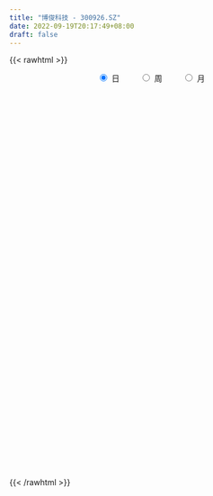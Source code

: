```yaml
---
title: "博俊科技 - 300926.SZ"
date: 2022-09-19T20:17:49+08:00
draft: false
---
```

{{< rawhtml >}}
    <div style="text-align: center">
        <label style="padding: 1rem;"><input style="margin-right: .5rem" type="radio" name="period" value="D" checked onclick="period_change(this)">日</label>
        <label style="padding: 1rem;"><input style="margin-right: .5rem" type="radio" name="period" value="W" onclick="period_change(this)">周</label>
        <label style="padding: 1rem;"><input style="margin-right: .5rem" type="radio" name="period" value="M" onclick="period_change(this)">月</label>
    </div>
    <div id="chart" style="height: 700px;"></div> 
    <script type="text/javascript">
        const D_v = [234369.51,167531.22,137761.3,122741.26,155857.55,140391.75,119864.9,116193.85,113505.72,135925.52,108235.72,97297.41,77523.96,62084.51,56857.83,49855.61,69548.69,101524.93,87492.18,70462.13,97535.82,71272.94,55432.78,47873.47,37488.83,43975.72,40570.62,49053.91,84072.17,52072.8,42782.95,40496.56,28825.0,31578.52,22863.61,32215.29,31085.4,61470.5,54564.92,145345.52,110065.35,74515.69,50929.39,34342.61,47921.86,70949.31,66016.16,70055.3,71000.26,51919.19,41006.09,32727.55,52837.05,39893.34,27330.69,40989.06,67646.05,81293.57,108786.14,91190.43,50222.84,38217.06,42575.15,72777.29,49784.33,78512.33,110859.47,105829.3,66523.48,83364.03,98784.8,59676.0,72375.1,38323.99,41037.31,38749.47,86896.06,169398.3,126295.31,119318.83,158614.06,109181.45,181546.95,118089.91,99601.31,71136.51,67074.51,62340.22,46185.69,41020.85,39433.8,52488.74,46586.0,32956.93,26565.67,40717.93,33270.29,23092.28,22237.53,19797.96,52820.42,32375.24,20029.95,15810.5,19789.0,12882.78,18732.02,15969.98,25457.44,20900.46,21845.11,154742.31,111520.84,71316.08,38294.56,26422.66,20708.57,22058.15,22022.2,25639.59,33309.15,23468.16,31900.78,19690.25,15640.96,24019.75,20754.27,17064.48,19512.03,24033.34,28958.81,21296.01,18112.44,15755.98,17322.55,11485.68,14113.95,16052.04,17283.4,41419.24,52758.17,28467.1,16399.08,16267.38,26083.72,57635.86,42998.42,26422.74,33776.06,19054.99,16986.23,19434.13,21160.61,33476.85,29152.6,18499.5,21222.86,17030.89,15569.1,39721.57,32333.92,26106.41,31006.48,27687.01,19383.46,18203.85,37055.68,45065.91,81059.44,42386.44,40091.11,35895.4,14909.75,29872.5,19799.31,14886.22,7584.92,16571.62,7228.99,8421.45,8482.14,12786.74,14210.56,10561.52,11036.41,11814.81,9295.22,13023.3,9358.67,10597.67,6131.06,24445.91,20918.4,29661.18,23778.93,21553.83,23327.83,10620.83,34305.07,40249.18,46920.01,43941.56,49420.29,79681.39,91550.7,70120.22,239575.51,196591.42,155834.61,99507.05,90826.77,148627.57,234452.72,146840.38,99560.93,101124.19,109674.18,101174.97,101747.17,76065.87,78997.82,50947.4,40490.75,35592.4,35013.2,34634.12,39776.72,33742.0,25953.49,44699.45,24321.0,25070.59,32480.77,38810.54,39781.97,22832.6,16389.56,18447.53,16101.54,19103.59,16116.02,27612.56,23179.64,21630.53,12715.28,17335.77,25522.18,15969.18,18682.67,24206.36,33671.21,16051.0,24138.65,17506.73,14563.26,16310.74,9473.02,12716.87,12802.59,16297.59,12461.39,13639.55,14298.36,13853.0,13269.86,14325.18,16048.87,15076.62,10453.92,13140.91,19013.28,18079.75,28697.16,18058.0,14525.62,45414.16,37393.42,25379.39,19124.0,12428.0,20887.68,19282.48,17410.51,14264.29,14028.0,18241.74,17638.77,20450.5,19744.09,13479.12,13041.25,10783.0,10736.0,10312.0,8367.0,9003.4,11623.34,16178.12,14484.0,18639.94,14110.08,11439.21,12003.52,10807.35,7012.59,26733.4,20364.02,44685.91,155960.25,121062.01,76735.4,81378.33,70720.63,87699.92,91225.59,63639.92,60849.89,56755.3,56971.05,39269.85,47424.95,70865.73,52287.71,89271.94,67050.06,64944.25,46619.59,48008.1,36371.84,35872.13,47595.0,29843.99,21495.8,21593.51,24216.94,23274.49,23610.81,103058.57,136245.58,82882.04,70963.07,47360.54,54288.9,71152.71,51305.0,67110.23,46620.28,53743.9,51684.1,36661.67,52516.52,91695.85,129906.92,113457.45,74290.2,71461.97,41316.02,48652.9,40924.19,66101.24,96952.74,78129.42,60290.24,37083.32,44767.5,21513.39,26309.0,71111.79,50100.94,68682.58,38133.99,30806.17,37344.01,25402.91,21477.14,48704.42,76306.78,48736.27,55823.35,49039.99,52507.98,31100.61,37201.62,43264.78,27723.59,57345.14,52486.61,42598.35,66843.57,56291.72,57536.81,124389.38,95434.21,80412.27,84396.95,77202.42,111583.95,85733.24,47582.23,48780.09,66321.87,57659.21,30887.23,48043.15,51657.0,103772.43,68635.08,50107.08,39970.62,34665.36,51480.33,37482.77,29544.25]
const D_histogram = [0.0,-0.0727521368,-0.1667026469,-0.1837574039,-0.030687149,-0.2243873796,-0.2450560222,-0.2564617099,-0.2321611751,-0.1236840931,-0.189936899,-0.3432939049,-0.5251937027,-0.6606442212,-0.6798792231,-0.7322047062,-0.6802434463,-0.4785750895,-0.3891126483,-0.3182602362,-0.1567619056,-0.229907614,-0.3379133835,-0.3834792002,-0.3757971993,-0.2832325522,-0.1665608432,-0.1030571034,0.0554922879,0.1388175786,0.1441441754,0.1695361929,0.2166363312,0.2316220394,0.2455872083,0.212948538,0.2372025974,0.2997710834,0.3434623525,0.5152001259,0.5489723604,0.4651690804,0.3614205922,0.2919054086,0.2883072678,0.3274706924,0.3363918399,0.3876646584,0.4197916536,0.3721834602,0.3081550461,0.2735031284,0.2220809029,0.1176644794,0.060542663,0.0301770313,0.0870277717,0.1506931163,0.2653647744,0.2873274259,0.278093621,0.2306495788,0.163132028,0.1895849771,0.1231464951,0.1599554093,0.2464201036,0.2242585448,0.1569989522,0.155261895,0.176461334,0.1307513438,-0.0932823263,-0.2007871195,-0.3268016824,-0.4232437098,-0.197739623,0.122456947,0.2086101093,0.3096417445,0.3846408116,0.3166231821,0.3519860444,0.2912219627,0.1631563252,0.0222232812,-0.1449645776,-0.2167673395,-0.276856979,-0.30093516,-0.2896449436,-0.3065341477,-0.3701341319,-0.3580019925,-0.3288549317,-0.2694000055,-0.2700326014,-0.2808748527,-0.2873351292,-0.2760154295,-0.1954418136,-0.1543734383,-0.1443344429,-0.136072409,-0.169890418,-0.1698492981,-0.1175684881,-0.0713936049,-0.0115201657,0.0155362568,0.0454587453,0.2605766576,0.3003793627,0.224974037,0.1561035033,0.0830961868,0.0430426181,0.028198098,-0.0071462187,-0.0062452443,-0.0471152606,-0.049375355,-0.036138957,-0.034222816,-0.0407007928,-0.0851928734,-0.0897199805,-0.1178956091,-0.0927775816,-0.0436576888,0.0122870772,0.010836569,-0.0290895525,-0.0750177327,-0.1546762839,-0.1698995738,-0.1531234742,-0.0925704964,-0.0471092714,0.0606454444,0.1454980658,0.135273344,0.1384358037,0.138658782,0.1603241656,0.2181787993,0.2422173838,0.2489921087,0.1591460424,0.1056227018,0.0461601331,-0.0235857604,-0.0099132448,0.032375813,0.0769088023,0.0788569794,0.0448974905,0.0092549534,-0.0096407229,0.0027562003,0.0302815095,0.0415263459,0.0782588459,0.0816375023,0.0714055523,0.0459964228,0.0722902887,0.1115785125,0.1745664303,0.1938258634,0.185502103,0.1037437356,0.0234034464,-0.0582715557,-0.1459414284,-0.2018078616,-0.2145684675,-0.289136105,-0.3110832112,-0.2720240206,-0.2101947006,-0.1662117489,-0.1098143183,-0.0904615485,-0.0906687419,-0.0512259199,-0.0271727382,-0.0050299873,-0.0165046081,-0.043305397,-0.0469380326,-0.0197974925,-0.0468605117,-0.0080925766,0.0392906119,0.0805657453,0.085032653,0.0845080311,0.1394019566,0.1952033198,0.2699013455,0.3040492317,0.346674066,0.3711658301,0.4523617067,0.7884493532,0.9655780743,1.059029888,0.8712747019,0.6887050876,0.5524863071,0.7747564723,0.8790038221,0.7275862898,0.4955925166,0.3645259185,0.2804222354,0.2039966471,-0.0395736295,-0.1938062408,-0.4354029221,-0.623650299,-0.6720813825,-0.7175142279,-0.6817459676,-0.6624121686,-0.5941706594,-0.5594009762,-0.527651359,-0.5799430134,-0.6272402489,-0.5890023461,-0.5029201275,-0.3997889836,-0.4136350997,-0.4238268587,-0.3912991064,-0.3774812654,-0.3510037201,-0.3490881374,-0.3044363952,-0.3271809146,-0.2740819402,-0.2732456066,-0.2318354071,-0.1755711587,-0.0831898575,-0.0340892185,0.0083620584,0.0801391109,0.0419072219,0.0087464835,-0.0909931337,-0.1453405853,-0.1348716778,-0.179106849,-0.179597532,-0.2128617364,-0.1706268637,-0.1128900629,-0.0584171393,0.0046893426,0.0252159728,0.0057955086,0.0102050711,0.0401454195,0.0825124179,0.1085611836,0.1195781617,0.1477650309,0.1568194946,0.1938933687,0.1529700812,0.1574919131,0.164374802,0.2351815871,0.2665019535,0.2542311278,0.2013002908,0.1309440541,0.0198704713,-0.0732941614,-0.0889179578,-0.0995913377,-0.142113279,-0.2307622551,-0.237850538,-0.1858845264,-0.1151593189,-0.0348449183,0.0301182384,0.0832617647,0.0909216185,0.0994587187,0.0976606183,0.0745782228,0.0928021194,0.0693787879,0.0183688355,0.0267287733,-0.0079706338,-0.0569726342,-0.1288331976,-0.1350173591,-0.154926276,-0.0786562216,-0.0244177067,0.248711426,0.4495083384,0.493224458,0.4523003194,0.4232573977,0.3415924006,0.3344701541,0.2326438572,-0.0137163494,-0.097767323,-0.0677989718,-0.0692520651,-0.0659147859,-0.0098219286,0.0521682964,0.1138481686,0.2031113291,0.2253870031,0.2269691469,0.197111794,0.1946134056,0.1630017745,0.1520805686,0.0662852295,0.0259750663,-0.0246152517,-0.0649009544,-0.0600920899,-0.0909516147,-0.1002227325,0.1587460823,0.2560076666,0.285799137,0.2627922386,0.1511399043,0.108773881,0.0990446216,0.0813377859,0.0593735963,0.0185262852,0.0132529991,0.0024432786,-0.0316971293,-0.0696643465,-0.007687318,0.1194449999,0.2281481811,0.2520733933,0.1093517797,-0.0125256896,-0.0408923963,-0.1028801026,-0.0854539686,-0.0247151076,0.0447273915,0.0118601371,-0.0489754262,-0.1827525088,-0.2514339614,-0.2719503871,-0.1820868455,-0.0949817852,-0.0177844558,-0.0012193318,-0.0165029485,-0.004961215,-0.0576098572,-0.1073954217,-0.0389364057,0.1211958611,0.1463216456,0.2077072653,0.1273079919,0.0245065071,-0.0353107739,-0.1096425521,-0.0657571526,-0.0584162162,-0.0193491321,-0.0389817703,-0.0962027644,-0.0742089717,-0.0380102374,-0.0240752108,0.1130758843,0.1642939144,0.2364489212,0.4041974425,0.2941244324,0.3960095616,0.3105194676,0.1509269605,-0.0222005046,-0.2616937391,-0.4919802463,-0.5801347423,-0.5413513666,-0.3950870827,-0.1058979937,0.1188326804,0.2336745741,0.2603239831,0.2016259421,0.0441880269,-0.0591338343,-0.1414928432]
const D_fast = [0.0,-0.0909401709,-0.2265663428,-0.2895604508,-0.1441619832,-0.3939590587,-0.4758917068,-0.551412822,-0.585152581,-0.5075965222,-0.6213335529,-0.860514035,-1.1737122584,-1.4743238323,-1.6635286399,-1.8989052996,-2.0170049013,-1.9349803169,-1.9427960377,-1.9515086847,-1.8292008305,-1.9598234424,-2.1523075578,-2.2937431746,-2.3800104735,-2.3582539644,-2.2832224662,-2.2454830023,-2.073060539,-1.9550308537,-1.913668213,-1.8458921473,-1.7446329261,-1.6717417081,-1.5963797371,-1.5757812729,-1.4922265642,-1.3547153073,-1.2251584501,-0.9246206452,-0.7536053207,-0.7211163305,-0.7345096706,-0.7310485021,-0.6625698259,-0.5415387283,-0.4485196208,-0.3003306377,-0.1632557291,-0.1178180574,-0.10480771,-0.0710838457,-0.0669858454,-0.141986149,-0.1839722997,-0.2067936736,-0.1281859902,-0.0268473666,0.1541654852,0.2479599931,0.3082495934,0.3184679459,0.2917334022,0.3655825955,0.3299307373,0.4067285039,0.5547982241,0.5887013014,0.5606914469,0.5977698635,0.6630846359,0.6500624817,0.40270823,0.2450066569,0.0372916734,-0.1649612814,0.0111078996,0.3619187064,0.5002243959,0.6786664673,0.8498257373,0.8609639033,0.9843232767,0.9963646858,0.9090881295,0.7737109058,0.5702819026,0.4442873058,0.3149834216,0.2156714505,0.154550431,0.06102769,-0.0951058271,-0.1724741859,-0.225540858,-0.2334359332,-0.3015766795,-0.3826376439,-0.4609317027,-0.5186158604,-0.4869026978,-0.4844276822,-0.5104722974,-0.5362283658,-0.6125189794,-0.6549401839,-0.632051496,-0.603725014,-0.5467316162,-0.5157911295,-0.4745039547,-0.194241878,-0.0793443322,-0.0985061486,-0.1283508066,-0.1805840763,-0.2098769906,-0.2176719861,-0.2548028575,-0.2554631942,-0.3081120256,-0.3227159587,-0.3185143,-0.325153863,-0.341807038,-0.407597337,-0.4345544392,-0.4922039701,-0.490280338,-0.4520748674,-0.3930583321,-0.3917996981,-0.4389982076,-0.503680821,-0.6220084432,-0.6797066265,-0.7012113955,-0.6638010418,-0.6301171347,-0.5072010577,-0.3859739199,-0.3623803056,-0.324608895,-0.2897212212,-0.2279747962,-0.1155754627,-0.0309825323,0.0380402198,-0.0120193359,-0.039137001,-0.0870595364,-0.16270187,-0.1515076656,-0.1011246545,-0.0373644646,-0.0157020428,-0.038437159,-0.0717659577,-0.0930718147,-0.0799858415,-0.044890155,-0.0232637321,0.0330334794,0.0568215113,0.0644409494,0.0505309256,0.0948973637,0.1620802156,0.268709741,0.3364256399,0.3744774053,0.3186549718,0.2441655442,0.1479226531,0.0237674233,-0.0825509752,-0.148953698,-0.2958053618,-0.3955232708,-0.4244700854,-0.4151894405,-0.412759426,-0.3838155751,-0.3870781924,-0.4099525713,-0.3833162292,-0.366056232,-0.345170978,-0.3607717508,-0.398398889,-0.4137660327,-0.3915748658,-0.4303530128,-0.3936082219,-0.3364023804,-0.2749858107,-0.2492607398,-0.2286583538,-0.1389139392,-0.034311746,0.1078616161,0.2180218101,0.3473151609,0.4645983826,0.6588846859,1.1920846706,1.6106079103,1.968817196,1.9988806854,1.988487343,1.9903901393,2.4063494225,2.7303477279,2.760826768,2.652731124,2.6127960055,2.5987978813,2.5733714548,2.3199077707,2.1172235992,1.7667761874,1.4226162358,1.2061648066,0.9813534042,0.8466851727,0.7004159295,0.6201147739,0.515034213,0.4148709905,0.2175935827,0.013486285,-0.0955263988,-0.135174212,-0.131990314,-0.2492452051,-0.3653936787,-0.430690703,-0.5112431784,-0.5725165631,-0.6578730148,-0.6893303713,-0.7938701194,-0.80929163,-0.8767666981,-0.8933153504,-0.8809438916,-0.8093600547,-0.7687817204,-0.7242399289,-0.6324280987,-0.6601831823,-0.6911572997,-0.8136452003,-0.9043277982,-0.9275768103,-1.0165886937,-1.0619787597,-1.1484583981,-1.1488802414,-1.1193659563,-1.0794973175,-1.0152185,-0.9883878766,-1.0063594637,-0.9993986334,-0.9594219302,-0.8964268273,-0.8432377657,-0.8023262472,-0.7371981202,-0.6889387829,-0.6033915666,-0.6060723338,-0.5621775236,-0.5142009342,-0.3845987523,-0.2866528976,-0.2353659413,-0.2379717056,-0.2755919288,-0.3816978937,-0.4931860668,-0.5310393527,-0.566610567,-0.6446608281,-0.791000368,-0.8575512853,-0.8520564054,-0.8101210276,-0.7385178566,-0.6660251402,-0.5920661728,-0.5616759143,-0.5282741345,-0.5056570803,-0.5100949202,-0.4686704936,-0.4747491281,-0.5211668717,-0.5061247406,-0.5428168061,-0.606061965,-0.7101308278,-0.7500693292,-0.808709815,-0.7521038161,-0.7039697278,-0.3686627387,-0.0554887416,0.1115334925,0.1836844338,0.2604558615,0.2641889645,0.3406842565,0.2970189239,0.04722963,-0.0612631743,-0.0482445661,-0.0670106757,-0.0801520929,-0.0265147179,0.0485175813,0.1386594957,0.2787004885,0.3573229132,0.4156473438,0.4350679393,0.4812229023,0.4903617149,0.5174606511,0.4482366193,0.4144202227,0.3576760918,0.3011651505,0.2909509926,0.237353564,0.2030267632,0.5016820985,0.6629455995,0.7641868541,0.8068780153,0.7330106572,0.7178381041,0.7328700001,0.7354976109,0.7283768204,0.6921610806,0.6902010442,0.6800021434,0.6379374531,0.5825541493,0.6426093483,0.7996029162,0.9653431427,1.0522867031,0.9369030345,0.8118941428,0.773304337,0.6855966051,0.6816592469,0.736219331,0.8168436781,0.7869414579,0.713862038,0.5343968283,0.4028568853,0.3143528628,0.358694693,0.422054307,0.4948055225,0.5110658136,0.4916564597,0.5019578894,0.4349067829,0.358272363,0.4169972776,0.6074285096,0.6691347055,0.7824471415,0.7338748662,0.6372000081,0.5685550337,0.4668126175,0.4942587288,0.4869956111,0.5212254122,0.4918473315,0.4105756462,0.414017196,0.4407133709,0.4486295949,0.6140496611,0.7063411697,0.8376084068,1.1064062888,1.0698643867,1.2707519063,1.2628916792,1.1410309123,0.962353321,0.6574366518,0.304155083,0.0709669014,-0.0255875645,0.0219049486,0.2846195393,0.5390583834,0.7123189207,0.8040493255,0.79575777,0.6493668616,0.5312615417,0.413529322]
const D_slow = [0.0,-0.0181880342,-0.0598636959,-0.1058030469,-0.1134748341,-0.169571679,-0.2308356846,-0.2949511121,-0.3529914059,-0.3839124291,-0.4313966539,-0.5172201301,-0.6485185558,-0.8136796111,-0.9836494168,-1.1667005934,-1.336761455,-1.4564052274,-1.5536833894,-1.6332484485,-1.6724389249,-1.7299158284,-1.8143941743,-1.9102639743,-2.0042132742,-2.0750214122,-2.116661623,-2.1424258989,-2.1285528269,-2.0938484322,-2.0578123884,-2.0154283402,-1.9612692574,-1.9033637475,-1.8419669454,-1.7887298109,-1.7294291616,-1.6544863907,-1.5686208026,-1.4398207711,-1.302577681,-1.1862854109,-1.0959302629,-1.0229539107,-0.9508770938,-0.8690094207,-0.7849114607,-0.6879952961,-0.5830473827,-0.4900015176,-0.4129627561,-0.344586974,-0.2890667483,-0.2596506284,-0.2445149627,-0.2369707049,-0.215213762,-0.1775404829,-0.1111992893,-0.0393674328,0.0301559725,0.0878183671,0.1286013741,0.1759976184,0.2067842422,0.2467730945,0.3083781204,0.3644427566,0.4036924947,0.4425079685,0.4866233019,0.5193111379,0.4959905563,0.4457937764,0.3640933558,0.2582824284,0.2088475226,0.2394617594,0.2916142867,0.3690247228,0.4651849257,0.5443407212,0.6323372323,0.705142723,0.7459318043,0.7514876246,0.7152464802,0.6610546453,0.5918404006,0.5166066106,0.4441953747,0.3675618377,0.2750283048,0.1855278066,0.1033140737,0.0359640723,-0.031544078,-0.1017627912,-0.1735965735,-0.2426004309,-0.2914608843,-0.3300542439,-0.3661378546,-0.4001559568,-0.4426285613,-0.4850908859,-0.5144830079,-0.5323314091,-0.5352114505,-0.5313273863,-0.5199627,-0.4548185356,-0.3797236949,-0.3234801857,-0.2844543098,-0.2636802631,-0.2529196086,-0.2458700841,-0.2476566388,-0.2492179499,-0.260996765,-0.2733406037,-0.282375343,-0.290931047,-0.3011062452,-0.3224044635,-0.3448344587,-0.374308361,-0.3975027564,-0.4084171786,-0.4053454093,-0.402636267,-0.4099086551,-0.4286630883,-0.4673321593,-0.5098070527,-0.5480879213,-0.5712305454,-0.5830078633,-0.5678465021,-0.5314719857,-0.4976536497,-0.4630446987,-0.4283800032,-0.3882989618,-0.333754262,-0.273199916,-0.2109518889,-0.1711653783,-0.1447597028,-0.1332196695,-0.1391161096,-0.1415944208,-0.1335004676,-0.114273267,-0.0945590221,-0.0833346495,-0.0810209112,-0.0834310919,-0.0827420418,-0.0751716644,-0.064790078,-0.0452253665,-0.0248159909,-0.0069646029,0.0045345028,0.022607075,0.0505017031,0.0941433107,0.1425997766,0.1889753023,0.2149112362,0.2207620978,0.2061942089,0.1697088518,0.1192568864,0.0656147695,-0.0066692568,-0.0844400596,-0.1524460647,-0.2049947399,-0.2465476771,-0.2740012567,-0.2966166438,-0.3192838293,-0.3320903093,-0.3388834938,-0.3401409907,-0.3442671427,-0.355093492,-0.3668280001,-0.3717773732,-0.3834925012,-0.3855156453,-0.3756929923,-0.355551556,-0.3342933928,-0.313166385,-0.2783158958,-0.2295150659,-0.1620397295,-0.0860274216,0.0006410949,0.0934325525,0.2065229792,0.4036353174,0.645029836,0.909787308,1.1276059835,1.2997822554,1.4379038322,1.6315929502,1.8513439058,2.0332404782,2.1571386074,2.248270087,2.3183756459,2.3693748076,2.3594814003,2.31102984,2.2021791095,2.0462665348,1.8782461891,1.6988676322,1.5284311403,1.3628280981,1.2142854333,1.0744351892,0.9425223495,0.7975365961,0.6407265339,0.4934759474,0.3677459155,0.2677986696,0.1643898947,0.05843318,-0.0393915966,-0.133761913,-0.221512843,-0.3087848773,-0.3848939761,-0.4666892048,-0.5352096898,-0.6035210915,-0.6614799433,-0.7053727329,-0.7261701973,-0.7346925019,-0.7326019873,-0.7125672096,-0.7020904041,-0.6999037833,-0.7226520667,-0.758987213,-0.7927051324,-0.8374818447,-0.8823812277,-0.9355966618,-0.9782533777,-1.0064758934,-1.0210801782,-1.0199078426,-1.0136038494,-1.0121549723,-1.0096037045,-0.9995673496,-0.9789392452,-0.9517989493,-0.9219044088,-0.8849631511,-0.8457582775,-0.7972849353,-0.759042415,-0.7196694367,-0.6785757362,-0.6197803394,-0.5531548511,-0.4895970691,-0.4392719964,-0.4065359829,-0.401568365,-0.4198919054,-0.4421213949,-0.4670192293,-0.502547549,-0.5602381128,-0.6197007473,-0.6661718789,-0.6949617087,-0.7036729382,-0.6961433786,-0.6753279375,-0.6525975329,-0.6277328532,-0.6033176986,-0.5846731429,-0.561472613,-0.5441279161,-0.5395357072,-0.5328535139,-0.5348461723,-0.5490893309,-0.5812976303,-0.61505197,-0.653783539,-0.6734475944,-0.6795520211,-0.6173741646,-0.50499708,-0.3816909655,-0.2686158857,-0.1628015362,-0.0774034361,0.0062141024,0.0643750667,0.0609459794,0.0365041486,0.0195544057,0.0022413894,-0.0142373071,-0.0166927892,-0.0036507151,0.0248113271,0.0755891593,0.1319359101,0.1886781968,0.2379561453,0.2866094967,0.3273599404,0.3653800825,0.3819513899,0.3884451564,0.3822913435,0.3660661049,0.3510430824,0.3283051788,0.3032494956,0.3429360162,0.4069379329,0.4783877171,0.5440857768,0.5818707528,0.6090642231,0.6338253785,0.654159825,0.669003224,0.6736347953,0.6769480451,0.6775588648,0.6696345824,0.6522184958,0.6502966663,0.6801579163,0.7371949615,0.8002133099,0.8275512548,0.8244198324,0.8141967333,0.7884767077,0.7671132155,0.7609344386,0.7721162865,0.7750813208,0.7628374642,0.717149337,0.6542908467,0.5863032499,0.5407815385,0.5170360922,0.5125899783,0.5122851453,0.5081594082,0.5069191044,0.4925166401,0.4656677847,0.4559336833,0.4862326486,0.52281306,0.5747398763,0.6065668743,0.612693501,0.6038658075,0.5764551695,0.5600158814,0.5454118273,0.5405745443,0.5308291017,0.5067784106,0.4882261677,0.4787236084,0.4727048057,0.5009737767,0.5420472553,0.6011594856,0.7022088463,0.7757399544,0.8747423447,0.9523722116,0.9901039518,0.9845538256,0.9191303909,0.7961353293,0.6511016437,0.5157638021,0.4169920314,0.390517533,0.4202257031,0.4786443466,0.5437253424,0.5941318279,0.6051788346,0.590395376,0.5550221652]
const D_data = [['2021-01-07', 36.5, 31.15, 30.78, 38.2],['2021-01-08', 28.13, 30.01, 27.12, 32.8],['2021-01-11', 29.98, 29.19, 29.0, 32.58],['2021-01-12', 27.0, 29.7, 26.04, 31.28],['2021-01-13', 28.82, 32.1, 28.62, 32.28],['2021-01-14', 30.68, 27.52, 27.5, 32.05],['2021-01-15', 26.51, 28.89, 26.15, 30.12],['2021-01-18', 28.5, 28.68, 27.1, 29.6],['2021-01-19', 28.0, 28.92, 28.0, 30.66],['2021-01-20', 29.04, 30.14, 27.7, 30.44],['2021-01-21', 29.56, 27.88, 27.85, 29.6],['2021-01-22', 28.2, 25.91, 25.74, 28.4],['2021-01-25', 25.18, 24.21, 23.79, 25.2],['2021-01-26', 24.28, 23.35, 23.24, 24.98],['2021-01-27', 22.8, 23.72, 22.23, 23.74],['2021-01-28', 23.1, 22.39, 22.34, 23.77],['2021-01-29', 22.45, 22.95, 21.53, 23.98],['2021-02-01', 22.5, 24.85, 22.5, 25.12],['2021-02-02', 24.52, 23.67, 23.65, 26.15],['2021-02-03', 22.99, 23.36, 22.21, 23.88],['2021-02-04', 22.82, 24.7, 22.33, 25.8],['2021-02-05', 24.3, 21.6, 21.6, 24.5],['2021-02-08', 21.21, 20.19, 20.06, 22.16],['2021-02-09', 20.19, 20.0, 19.63, 20.59],['2021-02-10', 20.1, 19.98, 19.85, 20.85],['2021-02-18', 20.0, 20.76, 20.0, 20.91],['2021-02-19', 20.76, 21.15, 20.41, 21.35],['2021-02-22', 21.14, 20.56, 20.53, 21.45],['2021-02-23', 20.5, 22.03, 20.13, 22.76],['2021-02-24', 21.6, 21.52, 21.19, 21.91],['2021-02-25', 21.5, 20.6, 20.55, 21.61],['2021-02-26', 20.1, 20.77, 20.01, 21.5],['2021-03-01', 20.75, 21.11, 20.53, 21.33],['2021-03-02', 21.2, 20.78, 20.61, 21.45],['2021-03-03', 20.62, 20.77, 20.39, 21.0],['2021-03-04', 20.73, 20.06, 20.06, 20.73],['2021-03-05', 20.08, 20.68, 20.02, 21.02],['2021-03-08', 20.9, 21.37, 20.81, 22.0],['2021-03-09', 21.19, 21.45, 20.1, 21.8],['2021-03-10', 22.5, 23.77, 22.5, 25.74],['2021-03-11', 22.29, 22.83, 21.35, 23.38],['2021-03-12', 22.18, 21.45, 21.28, 22.32],['2021-03-15', 21.17, 20.86, 20.31, 21.2],['2021-03-16', 20.78, 20.93, 20.56, 21.18],['2021-03-17', 20.87, 21.65, 20.57, 21.65],['2021-03-18', 21.52, 22.4, 21.52, 22.58],['2021-03-19', 22.0, 22.3, 21.77, 22.96],['2021-03-22', 22.3, 23.18, 22.3, 23.88],['2021-03-23', 23.17, 23.4, 22.54, 23.95],['2021-03-24', 22.95, 22.6, 22.05, 23.45],['2021-03-25', 22.57, 22.3, 22.25, 23.13],['2021-03-26', 22.18, 22.58, 22.12, 22.6],['2021-03-29', 22.03, 22.29, 21.34, 22.33],['2021-03-30', 22.1, 21.3, 21.16, 22.23],['2021-03-31', 21.21, 21.49, 21.21, 21.78],['2021-04-01', 21.49, 21.59, 21.45, 22.38],['2021-04-02', 21.35, 22.77, 20.98, 22.77],['2021-04-06', 22.91, 23.25, 22.6, 23.88],['2021-04-07', 23.25, 24.52, 22.72, 25.66],['2021-04-08', 24.5, 23.94, 23.85, 25.0],['2021-04-09', 23.66, 23.81, 23.58, 24.4],['2021-04-12', 23.65, 23.39, 23.2, 23.91],['2021-04-13', 23.3, 23.0, 22.82, 23.97],['2021-04-14', 22.96, 24.23, 22.86, 24.71],['2021-04-15', 23.82, 23.11, 22.96, 23.84],['2021-04-16', 22.99, 24.47, 22.97, 24.75],['2021-04-19', 24.48, 25.63, 24.23, 26.68],['2021-04-20', 26.48, 24.68, 24.65, 26.78],['2021-04-21', 24.35, 24.08, 23.86, 25.28],['2021-04-22', 23.88, 24.9, 23.63, 25.37],['2021-04-23', 24.5, 25.44, 24.0, 25.94],['2021-04-26', 25.29, 24.73, 24.6, 25.69],['2021-04-27', 24.54, 21.85, 21.8, 24.54],['2021-04-28', 21.85, 22.36, 21.15, 22.69],['2021-04-29', 22.81, 21.34, 21.25, 23.18],['2021-04-30', 21.21, 20.85, 20.3, 21.39],['2021-05-06', 20.93, 25.02, 20.46, 25.02],['2021-05-07', 26.5, 27.69, 24.07, 29.13],['2021-05-10', 28.01, 26.03, 24.32, 28.25],['2021-05-11', 26.24, 26.98, 25.44, 28.33],['2021-05-12', 25.7, 27.47, 25.66, 31.21],['2021-05-13', 26.81, 26.05, 25.89, 28.24],['2021-05-14', 26.67, 27.61, 26.67, 30.56],['2021-05-17', 27.71, 26.69, 26.0, 28.26],['2021-05-18', 26.8, 25.62, 24.63, 26.81],['2021-05-19', 25.51, 24.91, 24.76, 25.77],['2021-05-20', 24.7, 23.8, 23.65, 24.76],['2021-05-21', 23.8, 24.3, 23.61, 24.47],['2021-05-24', 24.4, 23.98, 23.28, 24.42],['2021-05-25', 23.72, 24.05, 23.66, 24.35],['2021-05-26', 23.97, 24.29, 23.6, 24.48],['2021-05-27', 24.35, 23.74, 23.45, 24.5],['2021-05-28', 23.7, 22.71, 22.66, 23.95],['2021-05-31', 22.49, 23.26, 22.18, 23.27],['2021-06-01', 23.25, 23.33, 23.08, 23.46],['2021-06-02', 23.3, 23.72, 22.9, 23.84],['2021-06-03', 23.8, 22.91, 22.9, 23.8],['2021-06-04', 22.62, 22.52, 22.48, 23.13],['2021-06-07', 22.69, 22.28, 22.03, 22.73],['2021-06-08', 22.15, 22.26, 21.9, 22.49],['2021-06-09', 22.53, 23.15, 22.53, 24.17],['2021-06-10', 23.27, 22.8, 22.41, 23.38],['2021-06-11', 22.85, 22.38, 22.37, 22.85],['2021-06-15', 22.34, 22.24, 22.01, 22.63],['2021-06-16', 22.25, 21.46, 21.39, 22.36],['2021-06-17', 21.46, 21.59, 21.4, 21.9],['2021-06-18', 21.87, 22.2, 21.5, 22.38],['2021-06-21', 22.03, 22.24, 22.0, 22.35],['2021-06-22', 22.19, 22.59, 22.16, 22.87],['2021-06-23', 22.8, 22.34, 22.2, 22.8],['2021-06-24', 22.26, 22.48, 21.9, 22.57],['2021-06-25', 23.51, 25.52, 23.51, 26.98],['2021-06-28', 24.06, 24.18, 23.8, 24.75],['2021-06-29', 23.86, 22.8, 22.8, 24.17],['2021-06-30', 22.61, 22.6, 22.35, 22.85],['2021-07-01', 22.65, 22.22, 22.2, 22.69],['2021-07-02', 22.06, 22.34, 21.92, 22.47],['2021-07-05', 22.29, 22.5, 22.02, 22.5],['2021-07-06', 22.53, 22.08, 22.02, 22.53],['2021-07-07', 22.01, 22.4, 21.93, 22.58],['2021-07-08', 22.21, 21.71, 21.54, 22.32],['2021-07-09', 21.52, 22.0, 21.33, 22.36],['2021-07-12', 21.67, 22.15, 21.55, 22.4],['2021-07-13', 22.05, 21.98, 21.72, 22.25],['2021-07-14', 21.78, 21.79, 21.71, 21.99],['2021-07-15', 21.57, 21.08, 20.83, 21.68],['2021-07-16', 21.23, 21.33, 21.21, 21.9],['2021-07-19', 21.19, 20.81, 20.51, 21.19],['2021-07-20', 21.25, 21.33, 21.02, 21.67],['2021-07-21', 21.4, 21.72, 20.94, 21.87],['2021-07-22', 21.73, 22.02, 21.43, 22.3],['2021-07-23', 22.02, 21.4, 21.4, 22.06],['2021-07-26', 21.2, 20.74, 20.53, 21.39],['2021-07-27', 21.0, 20.33, 20.33, 21.16],['2021-07-28', 20.28, 19.41, 18.99, 20.3],['2021-07-29', 19.5, 19.76, 19.5, 20.05],['2021-07-30', 19.75, 19.96, 19.55, 20.16],['2021-08-02', 20.3, 20.54, 20.11, 20.8],['2021-08-03', 20.6, 20.5, 20.36, 20.83],['2021-08-04', 20.3, 21.62, 20.25, 21.7],['2021-08-05', 21.79, 21.86, 20.92, 22.54],['2021-08-06', 21.6, 20.91, 20.91, 21.64],['2021-08-09', 20.65, 21.1, 20.61, 21.16],['2021-08-10', 20.94, 21.12, 20.85, 21.34],['2021-08-11', 21.08, 21.51, 20.84, 21.7],['2021-08-12', 21.41, 22.28, 21.26, 22.5],['2021-08-13', 22.54, 22.22, 21.91, 22.56],['2021-08-16', 22.1, 22.25, 21.78, 22.39],['2021-08-17', 22.06, 20.95, 20.9, 22.19],['2021-08-18', 20.69, 21.1, 20.69, 21.38],['2021-08-19', 20.82, 20.76, 20.64, 21.23],['2021-08-20', 20.74, 20.27, 19.8, 20.74],['2021-08-23', 20.21, 21.13, 20.21, 21.27],['2021-08-24', 21.39, 21.63, 21.33, 22.25],['2021-08-25', 21.98, 21.92, 21.48, 22.22],['2021-08-26', 22.09, 21.56, 21.51, 22.19],['2021-08-27', 22.01, 21.06, 20.95, 22.09],['2021-08-30', 21.46, 20.86, 20.61, 21.6],['2021-08-31', 20.86, 20.91, 20.42, 21.06],['2021-09-01', 22.5, 21.27, 20.9, 22.5],['2021-09-02', 20.78, 21.57, 20.56, 21.98],['2021-09-03', 21.25, 21.49, 21.25, 21.88],['2021-09-06', 21.45, 21.98, 21.33, 22.18],['2021-09-07', 22.47, 21.73, 21.63, 22.47],['2021-09-08', 21.66, 21.6, 21.48, 21.93],['2021-09-09', 21.41, 21.36, 21.06, 21.73],['2021-09-10', 21.44, 22.06, 21.25, 22.28],['2021-09-13', 21.88, 22.48, 21.65, 22.49],['2021-09-14', 22.4, 23.18, 22.12, 23.7],['2021-09-15', 23.18, 23.02, 22.58, 23.43],['2021-09-16', 22.92, 22.88, 22.71, 23.77],['2021-09-17', 22.61, 21.86, 21.82, 22.66],['2021-09-22', 21.57, 21.52, 21.39, 21.82],['2021-09-23', 21.55, 21.08, 20.85, 21.79],['2021-09-24', 21.09, 20.49, 20.36, 21.26],['2021-09-27', 20.54, 20.38, 19.77, 20.83],['2021-09-28', 20.29, 20.58, 20.23, 20.62],['2021-09-29', 20.28, 19.37, 19.35, 20.38],['2021-09-30', 19.52, 19.52, 19.5, 19.77],['2021-10-08', 19.8, 20.08, 19.65, 20.24],['2021-10-11', 20.06, 20.42, 19.9, 20.47],['2021-10-12', 20.95, 20.3, 20.02, 20.95],['2021-10-13', 19.7, 20.58, 19.7, 20.89],['2021-10-14', 20.57, 20.2, 20.11, 20.66],['2021-10-15', 20.2, 19.89, 19.81, 20.2],['2021-10-18', 19.9, 20.39, 19.78, 20.46],['2021-10-19', 20.39, 20.29, 20.08, 20.51],['2021-10-20', 20.2, 20.33, 19.8, 20.67],['2021-10-21', 20.35, 19.88, 19.82, 20.38],['2021-10-22', 19.85, 19.51, 19.5, 20.02],['2021-10-25', 19.4, 19.63, 19.4, 19.7],['2021-10-26', 20.5, 20.0, 19.98, 21.5],['2021-10-27', 19.55, 19.24, 19.05, 19.93],['2021-10-28', 19.24, 20.02, 19.0, 20.84],['2021-10-29', 19.8, 20.32, 19.8, 20.54],['2021-11-01', 20.06, 20.48, 19.92, 20.66],['2021-11-02', 20.69, 20.16, 20.02, 21.1],['2021-11-03', 20.0, 20.13, 19.81, 20.25],['2021-11-04', 20.11, 21.02, 20.08, 21.03],['2021-11-05', 20.95, 21.43, 20.65, 21.48],['2021-11-08', 21.46, 22.18, 21.23, 22.4],['2021-11-09', 22.02, 22.18, 21.83, 22.58],['2021-11-10', 22.5, 22.75, 22.13, 22.96],['2021-11-11', 22.85, 23.0, 22.6, 23.88],['2021-11-12', 22.31, 24.35, 22.31, 24.97],['2021-11-15', 24.66, 29.22, 24.66, 29.22],['2021-11-16', 31.0, 29.4, 26.62, 34.05],['2021-11-17', 28.51, 30.01, 28.02, 31.69],['2021-11-18', 29.11, 27.15, 26.89, 29.88],['2021-11-19', 26.63, 27.01, 26.5, 27.78],['2021-11-22', 26.69, 27.42, 26.3, 27.6],['2021-11-23', 28.33, 32.9, 28.24, 32.9],['2021-11-24', 32.35, 33.22, 32.35, 36.2],['2021-11-25', 33.72, 30.81, 30.81, 34.5],['2021-11-26', 30.5, 29.55, 29.53, 31.14],['2021-11-29', 29.02, 30.49, 28.65, 30.6],['2021-11-30', 30.34, 31.08, 30.3, 31.69],['2021-12-01', 30.06, 31.27, 30.06, 31.9],['2021-12-02', 32.34, 28.71, 28.62, 32.38],['2021-12-03', 28.64, 28.99, 28.64, 31.69],['2021-12-06', 28.35, 26.89, 26.81, 28.72],['2021-12-07', 27.28, 26.27, 25.82, 27.57],['2021-12-08', 26.27, 27.14, 26.08, 27.3],['2021-12-09', 27.06, 26.62, 26.45, 27.38],['2021-12-10', 26.61, 27.28, 26.25, 27.28],['2021-12-13', 27.4, 26.89, 26.23, 27.69],['2021-12-14', 26.51, 27.42, 26.46, 27.6],['2021-12-15', 27.35, 26.98, 26.67, 27.37],['2021-12-16', 26.71, 26.83, 26.5, 27.11],['2021-12-17', 26.65, 25.4, 25.4, 26.99],['2021-12-20', 25.59, 24.81, 24.74, 25.59],['2021-12-21', 24.92, 25.45, 24.8, 25.58],['2021-12-22', 25.65, 26.01, 25.65, 26.5],['2021-12-23', 25.9, 26.42, 25.88, 26.9],['2021-12-24', 26.45, 24.9, 24.86, 27.46],['2021-12-27', 24.62, 24.56, 24.31, 25.21],['2021-12-28', 24.51, 24.83, 24.4, 24.83],['2021-12-29', 24.68, 24.4, 23.97, 24.75],['2021-12-30', 24.28, 24.35, 24.28, 24.79],['2021-12-31', 24.41, 23.8, 23.66, 24.51],['2022-01-04', 24.01, 24.15, 23.8, 24.19],['2022-01-05', 24.21, 23.05, 22.75, 24.28],['2022-01-06', 23.05, 23.77, 22.94, 23.98],['2022-01-07', 24.05, 22.96, 22.9, 24.08],['2022-01-10', 22.91, 23.29, 22.8, 23.47],['2022-01-11', 23.35, 23.48, 23.32, 23.89],['2022-01-12', 23.75, 24.13, 23.52, 24.25],['2022-01-13', 24.18, 23.82, 23.81, 24.24],['2022-01-14', 23.98, 23.87, 23.58, 24.24],['2022-01-17', 24.5, 24.48, 23.91, 24.6],['2022-01-18', 24.35, 23.14, 22.96, 24.48],['2022-01-19', 23.4, 22.93, 22.75, 23.46],['2022-01-20', 22.95, 21.6, 21.59, 22.95],['2022-01-21', 21.6, 21.55, 21.21, 21.83],['2022-01-24', 21.71, 22.02, 21.31, 22.11],['2022-01-25', 21.9, 21.0, 21.0, 22.38],['2022-01-26', 21.06, 21.16, 20.8, 21.37],['2022-01-27', 21.18, 20.37, 20.3, 21.36],['2022-01-28', 20.48, 21.05, 20.48, 21.3],['2022-02-07', 21.71, 21.26, 21.24, 21.86],['2022-02-08', 21.24, 21.31, 20.92, 21.53],['2022-02-09', 21.33, 21.57, 21.19, 21.58],['2022-02-10', 21.57, 21.13, 21.02, 21.66],['2022-02-11', 21.08, 20.5, 20.33, 21.13],['2022-02-14', 20.43, 20.62, 20.21, 20.88],['2022-02-15', 20.65, 20.91, 20.33, 21.0],['2022-02-16', 21.21, 21.17, 20.85, 21.28],['2022-02-17', 21.17, 21.09, 20.98, 21.35],['2022-02-18', 21.0, 20.96, 20.64, 21.1],['2022-02-21', 20.96, 21.26, 20.83, 21.27],['2022-02-22', 21.04, 21.12, 20.86, 21.45],['2022-02-23', 21.09, 21.62, 21.04, 21.68],['2022-02-24', 21.5, 20.66, 20.39, 21.88],['2022-02-25', 20.87, 21.15, 20.87, 21.65],['2022-02-28', 21.19, 21.24, 20.46, 21.25],['2022-03-01', 21.24, 22.32, 21.24, 22.37],['2022-03-02', 22.06, 22.22, 21.91, 22.58],['2022-03-03', 22.26, 21.86, 21.67, 22.32],['2022-03-04', 21.76, 21.29, 21.12, 21.92],['2022-03-07', 21.29, 20.81, 20.69, 21.29],['2022-03-08', 20.94, 19.81, 19.8, 21.26],['2022-03-09', 19.85, 19.4, 18.45, 20.04],['2022-03-10', 19.84, 19.95, 19.82, 20.25],['2022-03-11', 19.7, 19.8, 19.28, 19.92],['2022-03-14', 19.65, 19.09, 19.09, 19.77],['2022-03-15', 19.0, 17.93, 17.91, 19.13],['2022-03-16', 18.31, 18.42, 17.71, 18.59],['2022-03-17', 18.57, 19.02, 18.52, 19.27],['2022-03-18', 18.81, 19.37, 18.81, 19.5],['2022-03-21', 19.38, 19.74, 19.3, 19.79],['2022-03-22', 19.69, 19.84, 19.49, 20.01],['2022-03-23', 19.84, 19.96, 19.74, 20.12],['2022-03-24', 19.96, 19.53, 19.5, 19.96],['2022-03-25', 19.73, 19.57, 19.5, 19.95],['2022-03-28', 19.71, 19.45, 19.13, 19.71],['2022-03-29', 19.7, 19.1, 19.05, 19.77],['2022-03-30', 19.39, 19.59, 18.96, 19.61],['2022-03-31', 19.51, 19.04, 18.93, 19.51],['2022-04-01', 18.95, 18.45, 18.39, 18.98],['2022-04-06', 18.69, 19.02, 18.46, 19.36],['2022-04-07', 18.81, 18.34, 18.33, 19.1],['2022-04-08', 18.34, 17.83, 17.81, 18.65],['2022-04-11', 17.83, 17.06, 16.86, 17.83],['2022-04-12', 17.05, 17.48, 16.92, 17.48],['2022-04-13', 17.48, 17.03, 17.0, 17.48],['2022-04-14', 17.29, 18.2, 17.28, 18.6],['2022-04-15', 18.0, 18.14, 17.65, 18.41],['2022-04-18', 19.21, 21.77, 19.21, 21.77],['2022-04-19', 25.0, 22.35, 22.0, 26.0],['2022-04-20', 19.67, 21.36, 19.67, 22.18],['2022-04-21', 20.65, 20.64, 20.18, 21.32],['2022-04-22', 20.4, 20.92, 20.2, 21.54],['2022-04-25', 20.61, 20.25, 20.04, 21.4],['2022-04-26', 20.52, 21.21, 20.52, 21.8],['2022-04-27', 20.4, 19.96, 16.97, 20.4],['2022-04-28', 18.93, 17.3, 17.28, 18.95],['2022-04-29', 17.55, 18.4, 17.5, 18.75],['2022-05-05', 19.0, 19.62, 19.0, 20.23],['2022-05-06', 19.82, 19.25, 19.19, 20.66],['2022-05-09', 19.08, 19.26, 19.07, 19.84],['2022-05-10', 19.21, 20.05, 18.46, 20.1],['2022-05-11', 20.0, 20.46, 20.0, 21.38],['2022-05-12', 20.35, 20.86, 20.08, 20.88],['2022-05-13', 20.63, 21.75, 20.61, 21.9],['2022-05-16', 22.46, 21.4, 21.02, 22.58],['2022-05-17', 21.13, 21.41, 21.0, 22.15],['2022-05-18', 21.4, 21.14, 21.14, 21.81],['2022-05-19', 20.78, 21.59, 20.68, 21.8],['2022-05-20', 21.63, 21.32, 21.16, 21.74],['2022-05-23', 21.37, 21.64, 20.95, 21.86],['2022-05-24', 21.69, 20.58, 20.38, 22.18],['2022-05-25', 20.58, 20.9, 19.7, 20.91],['2022-05-26', 20.77, 20.58, 20.01, 20.99],['2022-05-27', 20.58, 20.48, 20.11, 21.27],['2022-05-30', 20.62, 20.95, 20.3, 21.12],['2022-05-31', 20.86, 20.42, 19.89, 20.95],['2022-06-01', 20.21, 20.55, 20.21, 20.98],['2022-06-02', 20.58, 24.66, 20.53, 24.66],['2022-06-06', 25.01, 23.82, 23.58, 25.12],['2022-06-07', 23.81, 23.6, 22.81, 24.04],['2022-06-08', 23.39, 23.25, 22.28, 23.67],['2022-06-09', 23.24, 22.02, 21.89, 23.24],['2022-06-10', 21.8, 22.66, 21.8, 22.9],['2022-06-13', 22.78, 23.1, 22.67, 23.98],['2022-06-14', 22.79, 23.09, 22.09, 23.3],['2022-06-15', 23.13, 23.08, 22.69, 23.66],['2022-06-16', 22.87, 22.8, 22.31, 22.97],['2022-06-17', 22.62, 23.23, 22.41, 23.44],['2022-06-20', 23.4, 23.22, 22.9, 23.87],['2022-06-21', 23.1, 22.89, 22.5, 23.34],['2022-06-22', 23.07, 22.7, 22.7, 23.6],['2022-06-23', 22.7, 24.08, 22.64, 24.2],['2022-06-24', 24.2, 25.55, 23.21, 28.0],['2022-06-27', 25.61, 26.2, 25.06, 27.05],['2022-06-28', 25.99, 25.8, 25.0, 26.1],['2022-06-29', 25.91, 23.65, 23.61, 25.91],['2022-06-30', 23.8, 23.35, 23.27, 24.24],['2022-07-01', 23.44, 24.21, 23.26, 24.5],['2022-07-04', 24.22, 23.6, 23.28, 24.8],['2022-07-05', 24.11, 24.51, 23.8, 25.45],['2022-07-06', 25.3, 25.33, 25.08, 26.49],['2022-07-07', 24.98, 25.91, 24.64, 26.39],['2022-07-08', 26.33, 24.86, 24.84, 26.37],['2022-07-11', 24.55, 24.35, 23.95, 25.31],['2022-07-12', 24.38, 22.92, 22.64, 24.53],['2022-07-13', 23.09, 23.11, 22.69, 23.37],['2022-07-14', 22.91, 23.35, 22.82, 23.66],['2022-07-15', 23.06, 24.82, 22.96, 25.2],['2022-07-18', 25.01, 25.23, 24.8, 25.48],['2022-07-19', 25.69, 25.58, 25.29, 26.51],['2022-07-20', 25.6, 25.14, 24.62, 25.67],['2022-07-21', 25.1, 24.81, 24.46, 25.1],['2022-07-22', 24.84, 25.2, 24.65, 25.55],['2022-07-25', 25.21, 24.33, 24.25, 25.21],['2022-07-26', 24.33, 24.09, 23.5, 24.76],['2022-07-27', 24.13, 25.63, 24.05, 25.75],['2022-07-28', 25.71, 27.5, 25.41, 27.6],['2022-07-29', 27.0, 26.49, 26.35, 27.59],['2022-08-01', 26.54, 27.4, 26.11, 27.71],['2022-08-02', 26.9, 25.79, 25.15, 26.9],['2022-08-03', 26.04, 25.16, 24.9, 26.76],['2022-08-04', 25.33, 25.34, 24.84, 25.64],['2022-08-05', 25.3, 24.82, 24.39, 25.65],['2022-08-08', 24.84, 26.23, 24.26, 26.39],['2022-08-09', 26.08, 25.94, 25.61, 26.52],['2022-08-10', 26.39, 26.51, 25.72, 26.72],['2022-08-11', 26.25, 25.88, 25.44, 26.43],['2022-08-12', 25.75, 25.22, 25.17, 26.02],['2022-08-15', 25.4, 26.12, 25.28, 26.43],['2022-08-16', 25.91, 26.48, 25.56, 26.65],['2022-08-17', 26.79, 26.38, 26.32, 27.2],['2022-08-18', 27.81, 28.44, 27.05, 28.82],['2022-08-19', 28.01, 28.06, 27.79, 30.59],['2022-08-22', 28.07, 28.9, 27.7, 30.0],['2022-08-23', 28.59, 31.1, 28.5, 32.1],['2022-08-24', 30.66, 28.16, 27.88, 30.87],['2022-08-25', 29.89, 31.19, 29.3, 32.93],['2022-08-26', 31.0, 29.3, 28.74, 31.15],['2022-08-29', 28.35, 28.03, 27.51, 28.98],['2022-08-30', 28.21, 27.15, 26.8, 28.43],['2022-08-31', 27.0, 25.22, 25.09, 28.05],['2022-09-01', 25.23, 23.88, 23.77, 25.78],['2022-09-02', 24.03, 24.47, 23.92, 24.7],['2022-09-05', 24.35, 25.56, 24.1, 25.77],['2022-09-06', 25.56, 27.1, 25.33, 27.46],['2022-09-07', 27.3, 29.93, 26.91, 31.5],['2022-09-08', 30.01, 30.58, 29.6, 31.64],['2022-09-09', 31.34, 30.33, 29.1, 31.42],['2022-09-13', 30.68, 29.88, 29.15, 30.82],['2022-09-14', 29.8, 28.99, 28.75, 30.26],['2022-09-15', 28.99, 27.35, 26.38, 29.13],['2022-09-16', 27.7, 27.4, 26.9, 27.99],['2022-09-19', 27.4, 27.16, 26.85, 28.08]]
const W_v = [401900.73,676616.76,571158.22,315870.6,428288.0,140795.08,84546.34,268478.39,146567.82,445961.98,270159.33,266708.39,228696.19,331492.98,281866.16,465361.08,250161.87,256294.36,694956.6000000001,418242.46,225715.08,156603.1,147261.1,67214.3,238915.3,268262.71,126497.25,112006.01,110864.67,76790.6,155979.95,159384.46,115674.15,123512.42,130761.89,133336.48,244498.3,64581.56,46271.75,8421.45,57077.37,54089.67,104935.48,130056.74,311513.95,761628.8100000001,720308.3700000001,489786.3799999999,241041.57,178805.78,160464.87,92874.82,88538.75,90225.08,115573.95,65866.48,70549.89,69174.45,96989.1,141836.59,84272.96,90103.1,58351.37,59655.86,44189.23,76920.88,479821.9,374135.95,113726.35,299120.1799999999,262993.84,156400.43,174160.81,391740.13,289932.12,362465.06,349178.54,342397.83,200785.0,225067.69,220627.52,225673.55,223418.47,400495.69,439328.83,251230.63,322214.74,163599.08,29544.25]
const W_histogram = [0.0,-0.0714757835,-0.3025422716,-0.6195583261,-0.8696688608,-1.0799817224,-1.0738124468,-1.0287497085,-0.9408197131,-0.7736032778,-0.5585887885,-0.3599897513,-0.1870135913,0.0155062055,0.201640905,0.3870721499,0.2066334442,0.5352983746,0.7229921557,0.6047098337,0.4092362985,0.2640398491,0.1605566239,0.0857245534,0.2559397324,0.1554246657,0.0713782128,-0.0191626925,-0.061759144,-0.1682958752,-0.1564165065,-0.0476080928,-0.091687424,-0.0542137473,0.0095605479,0.0953890897,0.14118452,0.0844988446,-0.0081139701,-0.0207307838,-0.030362258,-0.0496738357,0.0020158666,0.1146388408,0.3747984133,0.6963462386,1.0302697296,1.154262276,1.0641531686,0.8312985375,0.6073540807,0.3610590059,0.1294358576,0.0305367581,-0.1861896785,-0.3488343371,-0.4714513025,-0.4970215279,-0.47652226,-0.4303269243,-0.4734894168,-0.501671114,-0.4776372695,-0.5052863133,-0.5308192999,-0.4931272297,-0.259029233,-0.2517428486,-0.1713602531,0.0563135529,0.1772574941,0.1983958945,0.4757824938,0.5037618688,0.5368141233,0.6817707102,0.654141358,0.6452930896,0.6031753399,0.5678414662,0.595391703,0.4706549501,0.3880364153,0.49097845,0.6016025619,0.3224981588,0.4952263746,0.3800138379,0.2611686347]
const W_fast = [0.0,-0.0893447293,-0.3960467853,-0.8679524214,-1.3354801713,-1.8157884635,-2.0780722997,-2.2901969884,-2.4374719213,-2.4636563055,-2.3882890133,-2.2796874139,-2.1534646517,-1.9470683036,-1.7105233778,-1.4283240955,-1.5571044402,-1.094614916,-0.726173096,-0.6932779596,-0.7864424202,-0.8656289073,-0.9289729766,-0.9823739086,-0.7481737966,-0.8098326969,-0.8760345966,-0.9713661751,-1.0294024126,-1.1780131125,-1.2052378704,-1.1083314799,-1.1753326671,-1.1514124272,-1.0852479951,-0.9755721808,-0.8944806206,-0.9300415848,-1.024682892,-1.0424824017,-1.0597044404,-1.091434477,-1.039240808,-0.8979581236,-0.5440989479,-0.0484645629,0.5430263605,0.9555844759,1.1315136606,1.1064836639,1.0343777273,0.878347404,0.6790832201,0.58781831,0.3245444539,0.074691211,-0.16578858,-0.3156141874,-0.4142454846,-0.4756318799,-0.6371667267,-0.7907662023,-0.8861416752,-1.0401122973,-1.1983501089,-1.2839398461,-1.1145991576,-1.1702484854,-1.1327059532,-0.8909537589,-0.7256954443,-0.6549580702,-0.2586258475,-0.1047060053,0.06254978,0.3779490445,0.5138550319,0.6663300358,0.7750061211,0.8816326139,1.0580307765,1.0509577612,1.0653483302,1.2910349774,1.5520597297,1.3535798664,1.6501146758,1.6299055986,1.5763525541]
const W_slow = [0.0,-0.0178689459,-0.0935045138,-0.2483940953,-0.4658113105,-0.7358067411,-1.0042598528,-1.2614472799,-1.4966522082,-1.6900530277,-1.8297002248,-1.9196976626,-1.9664510604,-1.9625745091,-1.9121642828,-1.8153962454,-1.7637378843,-1.6299132907,-1.4491652517,-1.2979877933,-1.1956787187,-1.1296687564,-1.0895296004,-1.0680984621,-1.004113529,-0.9652573626,-0.9474128094,-0.9522034825,-0.9676432685,-1.0097172373,-1.0488213639,-1.0607233871,-1.0836452431,-1.0971986799,-1.094808543,-1.0709612705,-1.0356651406,-1.0145404294,-1.0165689219,-1.0217516179,-1.0293421824,-1.0417606413,-1.0412566746,-1.0125969644,-0.9188973611,-0.7448108015,-0.4872433691,-0.1986778001,0.0673604921,0.2751851264,0.4270236466,0.5172883981,0.5496473625,0.557281552,0.5107341324,0.4235255481,0.3056627225,0.1814073405,0.0622767755,-0.0453049556,-0.1636773098,-0.2890950883,-0.4085044057,-0.534825984,-0.667530809,-0.7908126164,-0.8555699246,-0.9185056368,-0.9613457001,-0.9472673118,-0.9029529383,-0.8533539647,-0.7344083413,-0.6084678741,-0.4742643432,-0.3038216657,-0.1402863262,0.0210369462,0.1718307812,0.3137911477,0.4626390735,0.580302811,0.6773119149,0.8000565274,0.9504571678,1.0310817075,1.1548883012,1.2498917607,1.3151839194]
const W_data = [['2021-01-08', 36.5, 30.01, 27.12, 38.2],['2021-01-15', 29.98, 28.89, 26.04, 32.58],['2021-01-22', 28.5, 25.91, 25.74, 30.66],['2021-01-29', 25.18, 22.95, 21.53, 25.2],['2021-02-05', 22.5, 21.6, 21.6, 26.15],['2021-02-10', 21.21, 19.98, 19.63, 22.16],['2021-02-19', 20.0, 21.15, 20.0, 21.35],['2021-02-26', 21.14, 20.77, 20.01, 22.76],['2021-03-05', 20.75, 20.68, 20.02, 21.45],['2021-03-12', 20.9, 21.45, 20.1, 25.74],['2021-03-19', 21.17, 22.3, 20.31, 22.96],['2021-03-26', 22.3, 22.58, 22.05, 23.95],['2021-04-02', 22.03, 22.77, 20.98, 22.77],['2021-04-09', 22.91, 23.81, 22.6, 25.66],['2021-04-16', 23.65, 24.47, 22.82, 24.75],['2021-04-23', 24.48, 25.44, 23.63, 26.78],['2021-04-30', 25.29, 20.85, 20.3, 25.69],['2021-05-07', 20.93, 27.69, 20.46, 29.13],['2021-05-14', 28.01, 27.61, 24.32, 31.21],['2021-05-21', 27.71, 24.3, 23.61, 28.26],['2021-05-28', 24.4, 22.71, 22.66, 24.5],['2021-06-04', 22.49, 22.52, 22.18, 23.84],['2021-06-11', 22.69, 22.38, 21.9, 24.17],['2021-06-18', 22.34, 22.2, 21.39, 22.63],['2021-06-25', 22.03, 25.52, 21.9, 26.98],['2021-07-02', 24.06, 22.34, 21.92, 24.75],['2021-07-09', 22.29, 22.0, 21.33, 22.58],['2021-07-16', 21.67, 21.33, 20.83, 22.4],['2021-07-23', 21.19, 21.4, 20.51, 22.3],['2021-07-30', 21.2, 19.96, 18.99, 21.39],['2021-08-06', 20.3, 20.91, 20.11, 22.54],['2021-08-13', 20.65, 22.22, 20.61, 22.56],['2021-08-20', 22.1, 20.27, 19.8, 22.39],['2021-08-27', 20.21, 21.06, 20.21, 22.25],['2021-09-03', 21.46, 21.49, 20.42, 22.5],['2021-09-10', 21.45, 22.06, 21.06, 22.47],['2021-09-17', 21.88, 21.86, 21.65, 23.77],['2021-09-24', 21.57, 20.49, 20.36, 21.82],['2021-09-30', 20.54, 19.52, 19.35, 20.83],['2021-10-08', 19.8, 20.08, 19.65, 20.24],['2021-10-15', 20.06, 19.89, 19.7, 20.95],['2021-10-22', 19.9, 19.51, 19.5, 20.67],['2021-10-29', 19.4, 20.32, 19.0, 21.5],['2021-11-05', 20.06, 21.43, 19.81, 21.48],['2021-11-12', 21.46, 24.35, 21.23, 24.97],['2021-11-19', 24.66, 27.01, 24.66, 34.05],['2021-11-26', 26.69, 29.55, 26.3, 36.2],['2021-12-03', 29.02, 28.99, 28.62, 32.38],['2021-12-10', 28.35, 27.28, 25.82, 28.72],['2021-12-17', 27.4, 25.4, 25.4, 27.69],['2021-12-24', 25.59, 24.9, 24.74, 27.46],['2021-12-31', 24.62, 23.8, 23.66, 25.21],['2022-01-07', 24.01, 22.96, 22.75, 24.28],['2022-01-14', 22.91, 23.87, 22.8, 24.25],['2022-01-21', 24.5, 21.55, 21.21, 24.6],['2022-01-28', 21.71, 21.05, 20.3, 22.38],['2022-02-11', 21.71, 20.5, 20.33, 21.86],['2022-02-18', 20.43, 20.96, 20.21, 21.35],['2022-02-25', 20.96, 21.15, 20.39, 21.88],['2022-03-04', 21.19, 21.29, 20.46, 22.58],['2022-03-11', 21.29, 19.8, 18.45, 21.29],['2022-03-18', 19.65, 19.37, 17.71, 19.77],['2022-03-25', 19.38, 19.57, 19.3, 20.12],['2022-04-01', 19.71, 18.45, 18.39, 19.77],['2022-04-08', 18.69, 17.83, 17.81, 19.36],['2022-04-15', 17.83, 18.14, 16.86, 18.6],['2022-04-22', 19.21, 20.92, 19.21, 26.0],['2022-04-29', 20.61, 18.4, 16.97, 21.8],['2022-05-06', 19.0, 19.25, 19.0, 20.66],['2022-05-13', 19.08, 21.75, 18.46, 21.9],['2022-05-20', 22.46, 21.32, 20.68, 22.58],['2022-05-27', 21.37, 20.48, 19.7, 22.18],['2022-06-02', 20.62, 24.66, 19.89, 24.66],['2022-06-10', 25.01, 22.66, 21.8, 25.12],['2022-06-17', 22.78, 23.23, 22.09, 23.98],['2022-06-24', 23.4, 25.55, 22.5, 28.0],['2022-07-01', 25.61, 24.21, 23.26, 27.05],['2022-07-08', 24.22, 24.86, 23.28, 26.49],['2022-07-15', 24.55, 24.82, 22.64, 25.31],['2022-07-22', 25.01, 25.2, 24.46, 26.51],['2022-07-29', 25.21, 26.49, 23.5, 27.6],['2022-08-05', 26.54, 24.82, 24.39, 27.71],['2022-08-12', 24.84, 25.22, 24.26, 26.72],['2022-08-19', 25.4, 28.06, 25.28, 30.59],['2022-08-26', 28.07, 29.3, 27.7, 32.93],['2022-09-02', 28.35, 24.47, 23.77, 28.98],['2022-09-09', 24.35, 30.33, 24.1, 31.64],['2022-09-16', 30.68, 27.4, 26.38, 30.82],['2022-09-23', 27.4, 27.16, 26.85, 28.08]]
const M_v = [1965546.3100000001,922107.8100000001,1249458.6000000003,1437517.2,1628165.4299999999,798168.3500000001,473289.76,587150.9699999999,586849.99,224523.97,2134306.2400000002,952175.05,360204.26,251239.06,405210.2600000001,989551.9600000001,879732.23,1471332.3299999998,1037530.9400000001,1451600.73,603904.51]
const M_histogram = [0.0,-0.1391225071,-0.1727629613,-0.2249240812,-0.0908027012,-0.0426671938,-0.1772110356,-0.1896924308,-0.27391414,-0.2583012573,0.4552802126,0.4166194205,0.1966388716,0.0617181076,-0.1654809462,-0.3386753745,-0.2984147161,-0.0677208534,0.2837955579,0.4105314058,0.5936544656]
const M_fast = [0.0,-0.1739031339,-0.2507343285,-0.3591264686,-0.2477057639,-0.210237055,-0.3890836556,-0.4489881586,-0.6016884027,-0.6506508344,0.1767506887,0.2422447517,0.0714239207,-0.0480673164,-0.3166366068,-0.5744998787,-0.6088428993,-0.39507925,0.0273860508,0.2567547502,0.5882914264]
const M_slow = [0.0,-0.0347806268,-0.0779713671,-0.1342023874,-0.1569030627,-0.1675698612,-0.2118726201,-0.2592957278,-0.3277742628,-0.3923495771,-0.2785295239,-0.1743746688,-0.1252149509,-0.109785424,-0.1511556606,-0.2358245042,-0.3104281832,-0.3273583966,-0.2564095071,-0.1537766556,-0.0053630392]
const M_data = [['2021-01-29', 36.5, 22.95, 21.53, 38.2],['2021-02-26', 22.5, 20.77, 19.63, 26.15],['2021-03-31', 20.75, 21.49, 20.02, 25.74],['2021-04-30', 21.49, 20.85, 20.3, 26.78],['2021-05-31', 20.93, 23.26, 20.46, 31.21],['2021-06-30', 23.25, 22.6, 21.39, 26.98],['2021-07-30', 22.65, 19.96, 18.99, 22.69],['2021-08-31', 20.3, 20.91, 19.8, 22.56],['2021-09-30', 22.5, 19.52, 19.35, 23.77],['2021-10-29', 19.8, 20.32, 19.0, 21.5],['2021-11-30', 20.06, 31.08, 19.81, 36.2],['2021-12-31', 30.06, 23.8, 23.66, 32.38],['2022-01-28', 24.01, 21.05, 20.3, 24.6],['2022-02-28', 21.71, 21.24, 20.21, 21.88],['2022-03-31', 21.24, 19.04, 17.71, 22.58],['2022-04-29', 18.95, 18.4, 16.86, 26.0],['2022-05-31', 19.0, 20.42, 18.46, 22.58],['2022-06-30', 20.21, 23.35, 20.21, 28.0],['2022-07-29', 23.44, 26.49, 22.64, 27.6],['2022-08-31', 26.54, 25.22, 24.26, 32.93],['2022-09-30', 25.23, 27.16, 23.77, 31.64]]
        const D_a = [null,null,null,26.04,null,null,null,null,30.66,null,null,null,null,null,22.23,null,null,null,26.15,null,null,null,null,19.63,null,null,null,null,22.76,null,null,null,null,null,null,null,20.02,null,null,null,null,null,null,null,null,null,null,null,23.95,null,null,null,null,21.16,null,null,null,null,null,null,null,null,null,null,null,null,null,26.78,null,null,null,null,null,null,null,20.3,null,null,null,null,null,null,null,null,null,null,null,null,null,null,null,24.5,null,null,null,null,null,null,null,null,null,null,null,null,21.39,null,null,null,null,null,null,26.98,null,null,null,null,null,null,null,null,null,null,null,null,null,null,null,null,null,null,null,null,null,null,18.99,null,null,null,null,null,null,null,null,null,null,null,22.56,null,null,null,null,19.8,null,null,null,null,null,null,null,22.5,null,null,null,null,null,21.06,null,null,null,null,23.77,null,null,null,null,null,null,19.35,null,null,null,null,null,null,null,null,null,null,null,null,null,21.5,null,null,null,null,null,19.81,null,null,null,null,null,null,null,null,null,null,null,null,null,null,36.2,null,null,null,null,null,null,null,null,25.82,null,null,null,null,27.6,null,null,null,null,null,null,null,null,null,null,null,null,null,null,22.75,null,null,null,null,null,null,null,24.6,null,null,null,null,null,null,null,null,null,null,null,null,null,null,20.21,null,null,null,null,null,null,null,null,null,null,null,22.58,null,null,null,null,null,null,null,null,null,17.71,null,null,null,null,20.12,null,null,null,null,null,null,null,null,null,null,16.86,null,null,null,null,null,26.0,null,null,null,null,null,16.97,null,null,null,null,null,null,null,null,null,22.58,null,null,null,null,null,null,19.7,null,null,null,null,null,null,25.12,null,null,null,21.8,null,null,null,null,null,null,null,null,null,28.0,null,null,null,null,null,null,null,null,null,null,null,22.64,null,null,null,null,26.51,null,null,null,null,23.5,null,null,null,null,null,null,null,null,null,null,null,null,null,null,null,null,null,null,null,null,null,32.93,null,null,null,null,23.77,null,null,null,null,31.64,null,null,null,26.38,null,null]
const W_a = [null,null,null,null,null,19.63,null,null,null,null,null,null,null,null,null,null,null,null,31.21,null,null,null,null,null,null,null,null,null,null,18.99,null,null,null,null,null,null,23.77,null,null,null,null,null,19.0,null,null,null,36.2,null,null,null,null,null,null,null,null,null,null,null,null,null,null,null,null,null,null,16.86,null,null,null,null,null,null,null,null,null,28.0,null,null,null,null,null,null,null,null,null,23.77,null,null,null]
const M_a = [null,null,null,null,null,null,null,null,null,null,null,null,null,null,null,16.86,null,null,null,null,null]
        const D_b = [[{ coord: ['2021-01-12', 26.15] }, { coord: ['2021-02-02', 26.04] }],[{ coord: ['2021-02-09', 22.76] }, { coord: ['2021-11-03', 20.02] }],[{ coord: ['2021-11-24', 27.6] }, { coord: ['2022-01-05', 25.82] }],[{ coord: ['2022-03-16', 20.12] }, { coord: ['2022-05-25', 17.71] }],[{ coord: ['2022-06-06', 25.12] }, { coord: ['2022-09-01', 22.64] }]]
const W_b = [[{ coord: ['2021-02-10', 23.77] }, { coord: ['2022-04-15', 19.63] }]]
const M_b = []
    </script>
{{< /rawhtml >}}